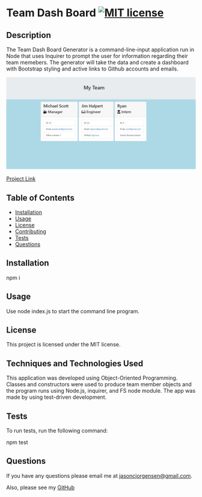 
  # Team Dash Board [![MIT license](https://img.shields.io/badge/License-MIT-blue.svg)](https://lbesson.mit-license.org/)

  
  ## Description
  The Team Dash Board Generator is a command-line-input application run in Node that uses Inquirer to prompt the user for information regarding their team memebers. The generator will take the data and create a dashboard with Bootstrap styling and active links to Github accounts and emails.  

  <img src="./library/Capture.JPG">

  [Project Link](https://github.com/Jason-Jorgensen/TeamDashboard)

  ## Table of Contents

  * [Installation](#installation)
  * [Usage](#usage)
  * [License](#license)
  * [Contributing](#contributing)
  * [Tests](#tests)
  * [Questions](#questions)

  ## Installation

  npm i

  ## Usage

  Use node index.js to start the command line program.

  ## License

  This project is licensed under the MIT license.

  ## Techniques and Technologies Used

  This application was developed using Object-Oriented Programming. Classes and constructors were used to produce team member objects and the program runs using Node.js, inquirer, and FS node module. The app was made by using test-driven development. 
  

  ## Tests

  To run tests, run the following command: 

  npm test

  ## Questions
  If you have any questions please email me at jasoncjorgensen@gmail.com.

  Also, please see my [GitHub](https://github.com/Jason-Jorgensen)
